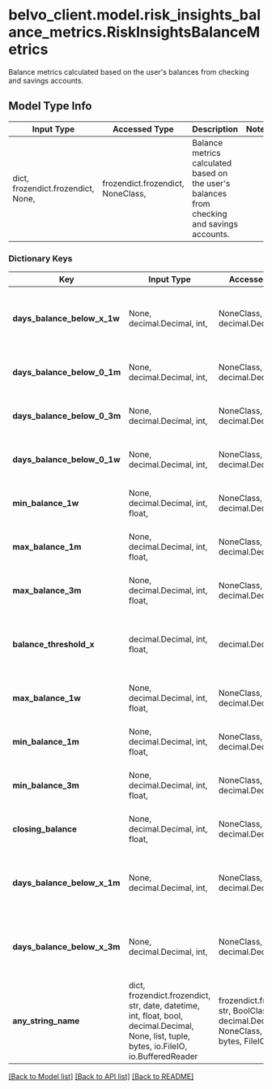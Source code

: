 # belvo_client.model.risk_insights_balance_metrics.RiskInsightsBalanceMetrics

Balance metrics calculated based on the user's balances from checking and savings accounts.

## Model Type Info
Input Type | Accessed Type | Description | Notes
------------ | ------------- | ------------- | -------------
dict, frozendict.frozendict, None,  | frozendict.frozendict, NoneClass,  | Balance metrics calculated based on the user&#x27;s balances from checking and savings accounts. | 

### Dictionary Keys
Key | Input Type | Accessed Type | Description | Notes
------------ | ------------- | ------------- | ------------- | -------------
**days_balance_below_x_1w** | None, decimal.Decimal, int,  | NoneClass, decimal.Decimal,  | The number of days that the total balance of the account is less than or equal to the amount specified in &#x60;balance_threshold_x&#x60; in the last week.  | value must be a 32 bit integer
**days_balance_below_0_1m** | None, decimal.Decimal, int,  | NoneClass, decimal.Decimal,  | The number of days that the total balance of the account is less than or equal to 0 in the last month.  | value must be a 32 bit integer
**days_balance_below_0_3m** | None, decimal.Decimal, int,  | NoneClass, decimal.Decimal,  | The number of days that the total balance of the account is less than or equal to 0 in the last three months.  | value must be a 32 bit integer
**days_balance_below_0_1w** | None, decimal.Decimal, int,  | NoneClass, decimal.Decimal,  | The number of days that the total balance of the account is less than or equal to 0 in the last week.  | value must be a 32 bit integer
**min_balance_1w** | None, decimal.Decimal, int, float,  | NoneClass, decimal.Decimal,  | The minimum balance in the period (one week).  | value must be a 32 bit float
**max_balance_1m** | None, decimal.Decimal, int, float,  | NoneClass, decimal.Decimal,  | The maximum balance in the period (one month).  | value must be a 32 bit float
**max_balance_3m** | None, decimal.Decimal, int, float,  | NoneClass, decimal.Decimal,  | The maximum balance in the period (three months).  | value must be a 32 bit float
**balance_threshold_x** | decimal.Decimal, int, float,  | decimal.Decimal,  | The threshold used to compute &#x60;days_balance_below_x_period&#x60;. Please note, this is value is country specific (both in terms of the amount and the currency).  | value must be a 32 bit float
**max_balance_1w** | None, decimal.Decimal, int, float,  | NoneClass, decimal.Decimal,  | The maximum balance in the period (one week).  | value must be a 32 bit float
**min_balance_1m** | None, decimal.Decimal, int, float,  | NoneClass, decimal.Decimal,  | The minimum balance in the period (one month).  | value must be a 32 bit float
**min_balance_3m** | None, decimal.Decimal, int, float,  | NoneClass, decimal.Decimal,  | The minimum balance in the period (three months).  | value must be a 32 bit float
**closing_balance** | None, decimal.Decimal, int, float,  | NoneClass, decimal.Decimal,  | The balance of all the accounts at the &#x60;collected_at&#x60; time.  | value must be a 32 bit float
**days_balance_below_x_1m** | None, decimal.Decimal, int,  | NoneClass, decimal.Decimal,  | The number of days that the total balance of the account is less than or equal to the amount specified in &#x60;balance_threshold_x&#x60; in the last month.  | value must be a 32 bit integer
**days_balance_below_x_3m** | None, decimal.Decimal, int,  | NoneClass, decimal.Decimal,  | The number of days that the total balance of the account is less than or equal to the amount specified in &#x60;balance_threshold_x&#x60; in the last three months.  | value must be a 32 bit integer
**any_string_name** | dict, frozendict.frozendict, str, date, datetime, int, float, bool, decimal.Decimal, None, list, tuple, bytes, io.FileIO, io.BufferedReader | frozendict.frozendict, str, BoolClass, decimal.Decimal, NoneClass, tuple, bytes, FileIO | any string name can be used but the value must be the correct type | [optional]

[[Back to Model list]](../../README.md#documentation-for-models) [[Back to API list]](../../README.md#documentation-for-api-endpoints) [[Back to README]](../../README.md)

